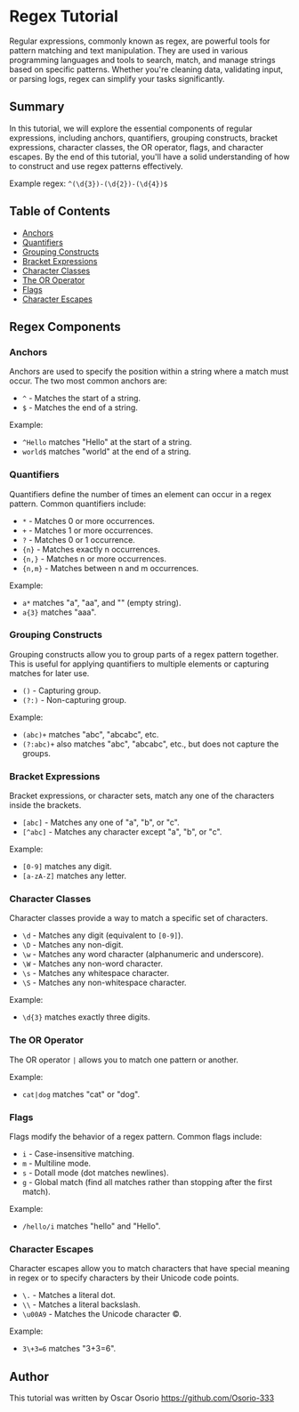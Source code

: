 # Regex Tutorial

Regular expressions, commonly known as regex, are powerful tools for pattern matching and text manipulation. They are used in various programming languages and tools to search, match, and manage strings based on specific patterns. Whether you're cleaning data, validating input, or parsing logs, regex can simplify your tasks significantly.

## Summary

In this tutorial, we will explore the essential components of regular expressions, including anchors, quantifiers, grouping constructs, bracket expressions, character classes, the OR operator, flags, and character escapes. By the end of this tutorial, you'll have a solid understanding of how to construct and use regex patterns effectively.

Example regex: `^(\d{3})-(\d{2})-(\d{4})$`

## Table of Contents

- [Anchors](#anchors)
- [Quantifiers](#quantifiers)
- [Grouping Constructs](#grouping-constructs)
- [Bracket Expressions](#bracket-expressions)
- [Character Classes](#character-classes)
- [The OR Operator](#the-or-operator)
- [Flags](#flags)
- [Character Escapes](#character-escapes)

## Regex Components

### Anchors

Anchors are used to specify the position within a string where a match must occur. The two most common anchors are:

- `^` - Matches the start of a string.
- `$` - Matches the end of a string.

Example:
- `^Hello` matches "Hello" at the start of a string.
- `world$` matches "world" at the end of a string.

### Quantifiers

Quantifiers define the number of times an element can occur in a regex pattern. Common quantifiers include:

- `*` - Matches 0 or more occurrences.
- `+` - Matches 1 or more occurrences.
- `?` - Matches 0 or 1 occurrence.
- `{n}` - Matches exactly n occurrences.
- `{n,}` - Matches n or more occurrences.
- `{n,m}` - Matches between n and m occurrences.

Example:
- `a*` matches "a", "aa", and "" (empty string).
- `a{3}` matches "aaa".

### Grouping Constructs

Grouping constructs allow you to group parts of a regex pattern together. This is useful for applying quantifiers to multiple elements or capturing matches for later use.

- `()` - Capturing group.
- `(?:)` - Non-capturing group.

Example:
- `(abc)+` matches "abc", "abcabc", etc.
- `(?:abc)+` also matches "abc", "abcabc", etc., but does not capture the groups.

### Bracket Expressions

Bracket expressions, or character sets, match any one of the characters inside the brackets.

- `[abc]` - Matches any one of "a", "b", or "c".
- `[^abc]` - Matches any character except "a", "b", or "c".

Example:
- `[0-9]` matches any digit.
- `[a-zA-Z]` matches any letter.

### Character Classes

Character classes provide a way to match a specific set of characters.

- `\d` - Matches any digit (equivalent to `[0-9]`).
- `\D` - Matches any non-digit.
- `\w` - Matches any word character (alphanumeric and underscore).
- `\W` - Matches any non-word character.
- `\s` - Matches any whitespace character.
- `\S` - Matches any non-whitespace character.

Example:
- `\d{3}` matches exactly three digits.

### The OR Operator

The OR operator `|` allows you to match one pattern or another.

Example:
- `cat|dog` matches "cat" or "dog".

### Flags

Flags modify the behavior of a regex pattern. Common flags include:

- `i` - Case-insensitive matching.
- `m` - Multiline mode.
- `s` - Dotall mode (dot matches newlines).
- `g` - Global match (find all matches rather than stopping after the first match).

Example:
- `/hello/i` matches "hello" and "Hello".

### Character Escapes

Character escapes allow you to match characters that have special meaning in regex or to specify characters by their Unicode code points.

- `\.` - Matches a literal dot.
- `\\` - Matches a literal backslash.
- `\u00A9` - Matches the Unicode character ©.

Example:
- `3\+3=6` matches "3+3=6".

## Author

This tutorial was written by Oscar Osorio
https://github.com/Osorio-333 
